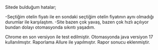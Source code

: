 Sitede bulduğum hatalar;

-Seçtiğim otelin fiyatı ile en sondaki seçtiğim otelin fiyatının aynı olmadığı durumlar ile karşılaştım.
-Site bazen çok yavaş, bazen çok hızlı açılıyor bundan dolayı otomasyonda sıkıntı yaşadım.

Chrome en son versiyon ile test edilmiştir.
Otomasyonda java versiyon 17 kullanılmıştır.
Raporlama Allure ile yapılmıştır.
Rapor sonucu eklenmiştir.
